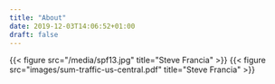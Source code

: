 ```yaml
---
title: "About"
date: 2019-12-03T14:06:52+01:00
draft: false
---
```


{{< figure src="/media/spf13.jpg" title="Steve Francia" >}}
{{< figure src="images/sum-traffic-us-central.pdf" title="Steve Francia" >}}
